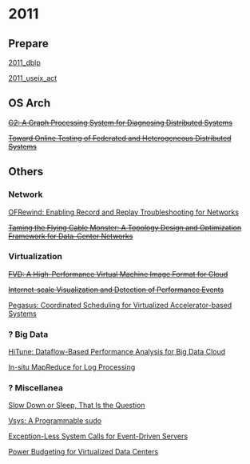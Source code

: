# 2011

## Prepare

[2011_dblp](https://dblp.org/db/conf/usenix/usenix2011.html)

[2011_useix_act](https://www.usenix.org/legacy/events/atc11/tech/)


## OS Arch

~~[G2: A Graph Processing System for Diagnosing Distributed Systems](https://www.usenix.org/conference/usenixatc11/g2-graph-processing-system-diagnosing-distributed-systems)~~

~~[Toward Online Testing of Federated and Heterogeneous Distributed Systems](https://www.usenix.org/conference/usenixatc11/toward-online-testing-federated-and-heterogeneous-distributed-systems)~~

## Others

### Network

[OFRewind: Enabling Record and Replay Troubleshooting for Networks](https://www.usenix.org/conference/usenixatc11/ofrewind-enabling-record-and-replay-troubleshooting-networks)

~~[Taming the Flying Cable Monster: A Topology Design and Optimization Framework for Data-Center Networks](https://www.usenix.org/conference/usenixatc11/taming-flying-cable-monster-topology-design-and-optimization-framework-data)~~

### Virtualization

~~[FVD: A High-Performance Virtual Machine Image Format for Cloud](https://www.usenix.org/conference/usenixatc11/fvd-high-performance-virtual-machine-image-format-cloud)~~

~~[Internet-scale Visualization and Detection of Performance Events](https://www.usenix.org/conference/usenixatc11/internet-scale-visualization-and-detection-performance-events)~~

[Pegasus: Coordinated Scheduling for Virtualized Accelerator-based Systems](https://www.usenix.org/conference/usenixatc11/pegasus-coordinated-scheduling-virtualized-accelerator-based-systems)

### ? Big Data

[HiTune: Dataflow-Based Performance Analysis for Big Data Cloud](https://www.usenix.org/conference/usenixatc11/hitune-dataflow-based-performance-analysis-big-data-cloud)

[In-situ MapReduce for Log Processing](https://www.usenix.org/conference/usenixatc11/situ-mapreduce-log-processing)

### ? Miscellanea

[Slow Down or Sleep, That Is the Question](https://www.usenix.org/conference/usenixatc11/slow-down-or-sleep-question)

[Vsys: A Programmable sudo](https://www.usenix.org/conference/usenixatc11/vsys-programmable-sudo)

[Exception-Less System Calls for Event-Driven Servers](https://www.usenix.org/conference/usenixatc11/exception-less-system-calls-event-driven-servers)

[Power Budgeting for Virtualized Data Centers](https://www.usenix.org/conference/usenixatc11/power-budgeting-virtualized-data-centers)

